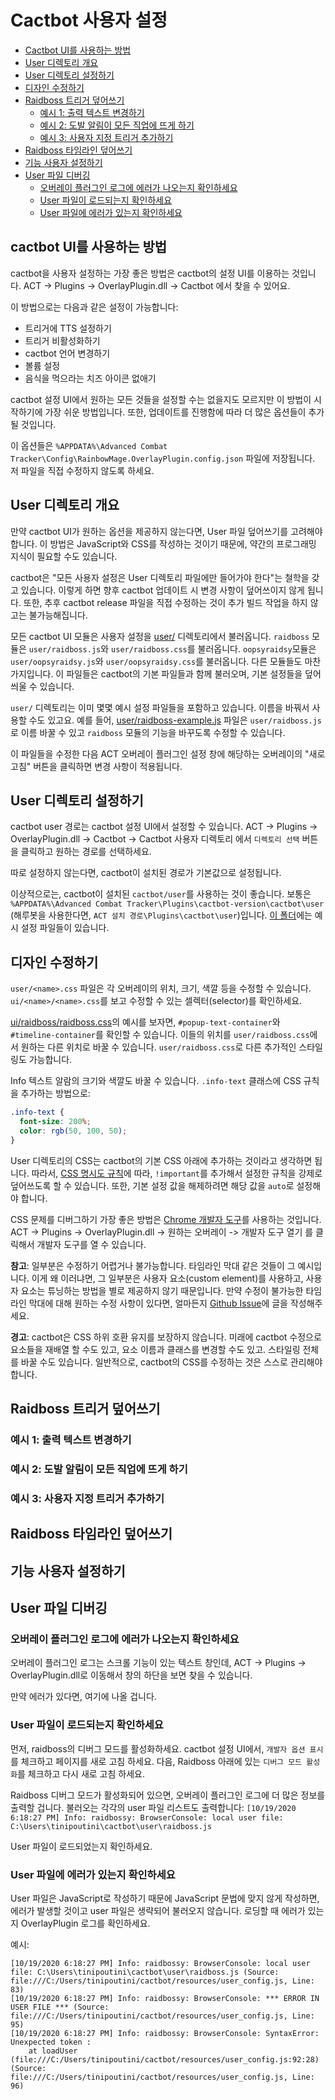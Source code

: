 # Cactbot 사용자 설정

- [Cactbot UI를 사용하는 방법](#Cactbot-UI를-사용하는-방법)
- [User 디렉토리 개요](#User-디렉토리-개요)
- [User 디렉토리 설정하기](#User-디렉토리-설정하기)
- [디자인 수정하기](#디자인-수정하기)
- [Raidboss 트리거 덮어쓰기](#Raidboss-트리거-덮어쓰기)
  - [예시 1: 출력 텍스트 변경하기](#예시-1:-출력-텍스트-변경하기)
  - [예시 2: 도발 알림이 모든 직업에 뜨게 하기](#예시-2:-도발-알림이-모든-직업에-뜨게-하기)
  - [예시 3: 사용자 지정 트리거 추가하기](#예시-3:-사용자-지정-트리거-추가하기)
- [Raidboss 타임라인 덮어쓰기](#Raidboss-타임라인-덮어쓰기)
- [기능 사용자 설정하기](#기능-사용자-설정하기)
- [User 파일 디버깅](#User-파일-디버깅)
  - [오버레이 플러그인 로그에 에러가 나오는지 확인하세요](#오버레이-플러그인-로그에-에러가-나오는지-확인하세요)
  - [User 파일이 로드되는지 확인하세요](#User-파일이-로드되는지-확인하세요)
  - [User 파일에 에러가 있는지 확인하세요](#User-파일에-에러가-있는지-확인하세요)

## cactbot UI를 사용하는 방법

cactbot을 사용자 설정하는 가장 좋은 방법은 cactbot의 설정 UI를 이용하는 것입니다.
ACT -> Plugins -> OverlayPlugin.dll -> Cactbot 에서 찾을 수 있어요.

이 방법으로는 다음과 같은 설정이 가능합니다:

- 트리거에 TTS 설정하기
- 트리거 비활성화하기
- cactbot 언어 변경하기
- 볼륨 설정
- 음식을 먹으라는 치즈 아이콘 없애기

cactbot 설정 UI에서 원하는 모든 것들을 설정할 수는 없을지도 모르지만
이 방법이 시작하기에 가장 쉬운 방법입니다.
또한, 업데이트를 진행함에 따라 더 많은 옵션들이 추가될 것입니다.

이 옵션들은
`%APPDATA%\Advanced Combat Tracker\Config\RainbowMage.OverlayPlugin.config.json`
파일에 저장됩니다.
저 파일을 직접 수정하지 않도록 하세요.

## User 디렉토리 개요

만약 cactbot UI가 원하는 옵션을 제공하지 않는다면,
User 파일 덮어쓰기를 고려해야 합니다.
이 방법은 JavaScript와 CSS를 작성하는 것이기 때문에,
약간의 프로그래밍 지식이 필요할 수도 있습니다.

cactbot은 "모든 사용자 설정은 User 디렉토리 파일에만 들어가야 한다"는 철학을 갖고 있습니다.
이렇게 하면 향후 cactbot 업데이트 시 변경 사항이 덮어쓰이지 않게 됩니다.
또한, 추후 cactbot release 파일을 직접 수정하는 것이 추가 빌드 작업을 하지 않고는 불가능해집니다.

모든 cactbot UI 모듈은 사용자 설정을 [user/](../../user/) 디렉토리에서 불러옵니다.
`raidboss` 모듈은 `user/raidboss.js`와 `user/raidboss.css`를 불러옵니다.
`oopsyraidsy`모듈은 `user/oopsyraidsy.js`와 `user/oopsyraidsy.css`를 불러옵니다.
다른 모듈들도 마찬가지입니다.
이 파일들은 cactbot의 기본 파일들과 함께 불러오며, 기본 설정들을 덮어씌울 수 있습니다.

`user/` 디렉토리는 이미 몇몇 예시 설정 파일들을 포함하고 있습니다.
이름을 바꿔서 사용할 수도 있고요.
예를 들어, [user/raidboss-example.js](../../user/raidboss-example.js) 파일은
`user/raidboss.js`로 이름 바꿀 수 있고
`raidboss` 모듈의 기능을 바꾸도록 수정할 수 있습니다.

이 파일들을 수정한 다음
ACT 오버레이 플러그인 설정 창에
해당하는 오버레이의 "새로고침" 버튼을 클릭하면
변경 사항이 적용됩니다.

## User 디렉토리 설정하기

cactbot user 경로는 cactbot 설정 UI에서 설정할 수 있습니다.
ACT -> Plugins -> OverlayPlugin.dll -> Cactbot -> Cactbot 사용자 디렉토리 에서
`디렉토리 선택` 버튼을 클릭하고 원하는 경로를 선택하세요.

따로 설정하지 않는다면,
cactbot이 설치된 경로가 기본값으로 설정됩니다.

이상적으로는, cactbot이 설치된 `cactbot/user`를 사용하는 것이 좋습니다.
보통은 `%APPDATA%\Advanced Combat Tracker\Plugins\cactbot-version\cactbot\user`
(해루봇을 사용한다면, `ACT 설치 경로\Plugins\cactbot\user`)입니다.
[이 폴더](../../docs)에는 예시 설정 파일들이 있습니다.

## 디자인 수정하기

`user/<name>.css` 파일은 각 오버레이의 위치, 크기, 색깔 등을 수정할 수 있습니다.
`ui/<name>/<name>.css`를 보고 수정할 수 있는 셀렉터(selector)를 확인하세요.

[ui/raidboss/raidboss.css](../../ui/raidboss/raidboss.css)의 예시를 보자면,
`#popup-text-container`와 `#timeline-container`를 확인할 수 있습니다.
이들의 위치를 `user/raidboss.css`에서 원하는 다른 위치로 바꿀 수 있습니다.
`user/raidboss.css`로 다른 추가적인 스타일링도 가능합니다.

Info 텍스트 알람의 크기와 색깔도 바꿀 수 있습니다.
`.info-text` 클래스에 CSS 규칙을 추가하는 방법으로:

```css
.info-text {
  font-size: 200%;
  color: rgb(50, 100, 50);
}
```

User 디렉토리의 CSS는 cactbot의 기본 CSS 아래에 추가하는 것이라고 생각하면 됩니다.
따라서, [CSS 명시도 규칙](https://developer.mozilla.org/ko/docs/Web/CSS/Specificity)에 따라,
`!important`를 추가해서 설정한 규칙을 강제로 덮어쓰도록 할 수 있습니다.
또한, 기본 설정 값을 해제하려면 해당 값을 `auto`로 설정해야 합니다.

CSS 문제를 디버그하기 가장 좋은 방법은 [Chrome 개발자 도구](https://developers.google.com/web/tools/chrome-devtools)를 사용하는 것입니다.
ACT -> Plugins -> OverlayPlugin.dll -> 원하는 오버레이 -> 개발자 도구 열기 를 클릭해서 개발자 도구를 열 수 있습니다.

**참고**: 일부분은 수정하기 어렵거나 불가능합니다. 타임라인 막대 같은 것들이 그 예시입니다.
이게 왜 이러냐면, 그 일부분은 사용자 요소(custom element)를 사용하고,
사용자 요소는 튜닝하는 방법을 별로 제공하지 않기 때문입니다.
만약 수정이 불가능한 타임라인 막대에 대해 원하는 수정 사항이 있다면,
얼마든지 [Github Issue](https://github.com/quisquous/cactbot/issues/new/choose)에 글을 작성해주세요.

**경고**: cactbot은 CSS 하위 호환 유지를 보장하지 않습니다.
미래에 cactbot 수정으로 요소들을 재배열 할 수도 있고,
요소 이름과 클래스를 변경할 수도 있고.
스타일링 전체를 바꿀 수도 있습니다.
일반적으로, cactbot의 CSS를 수정하는 것은 스스로 관리해야 합니다.

## Raidboss 트리거 덮어쓰기

### 예시 1: 출력 텍스트 변경하기

### 예시 2: 도발 알림이 모든 직업에 뜨게 하기

### 예시 3: 사용자 지정 트리거 추가하기

## Raidboss 타임라인 덮어쓰기

## 기능 사용자 설정하기

## User 파일 디버깅

### 오버레이 플러그인 로그에 에러가 나오는지 확인하세요

오버레이 플러그인 로그는 스크롤 기능이 있는 텍스트 창인데,
ACT -> Plugins -> OverlayPlugin.dll로 이동해서
창의 하단을 보면 찾을 수 있습니다.

만약 에러가 있다면, 여기에 나올 겁니다.

### User 파일이 로드되는지 확인하세요

먼저, raidboss의 디버그 모드를 활성화하세요.
cactbot 설정 UI에서,
`개발자 옵션 표시`를 체크하고 페이지를 새로 고침 하세요.
다음, Raidboss 아래에 있는 `디버그 모드 활성화`를 체크하고 다시 새로 고침 하세요.

Raidboss 디버그 모드가 활성화되어 있으면,
오버레이 플러그인 로그에 더 많은 정보를 출력할 겁니다.
불러오는 각각의 user 파일 리스트도 출력합니다:
`[10/19/2020 6:18:27 PM] Info: raidbossy: BrowserConsole: local user file: C:\Users\tinipoutini\cactbot\user\raidboss.js`

User 파일이 로드되었는지 확인하세요.

### User 파일에 에러가 있는지 확인하세요

User 파일은 JavaScript로 작성하기 때문에 JavaScript 문법에 맞지 않게 작성하면,
에러가 발생할 것이고 user 파일은 생략되어 불러오지 않습니다.
로딩할 때 에러가 있는지 OverlayPlugin 로그를 확인하세요.

예시:

```log
[10/19/2020 6:18:27 PM] Info: raidbossy: BrowserConsole: local user file: C:\Users\tinipoutini\cactbot\user\raidboss.js (Source: file:///C:/Users/tinipoutini/cactbot/resources/user_config.js, Line: 83)
[10/19/2020 6:18:27 PM] Info: raidbossy: BrowserConsole: *** ERROR IN USER FILE *** (Source: file:///C:/Users/tinipoutini/cactbot/resources/user_config.js, Line: 95)
[10/19/2020 6:18:27 PM] Info: raidbossy: BrowserConsole: SyntaxError: Unexpected token :
    at loadUser (file:///C:/Users/tinipoutini/cactbot/resources/user_config.js:92:28) (Source: file:///C:/Users/tinipoutini/cactbot/resources/user_config.js, Line: 96)
```
